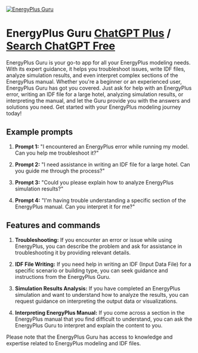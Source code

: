 
[![EnergyPlus Guru](https://files.oaiusercontent.com/file-tNWsxXDwbvV72lOlwFzvEO6s?se=2123-10-17T17%3A10%3A55Z&sp=r&sv=2021-08-06&sr=b&rscc=max-age%3D31536000%2C%20immutable&rscd=attachment%3B%20filename%3Db43cd627-a813-4b3f-b91d-a8597340a1b1.png&sig=W87S1qemYFY5lnY2g5YNgfEvXVa5vy2UORGbkXHhml0%3D)](https://chat.openai.com/g/g-xTdDOQ3Op-energyplus-guru)

# EnergyPlus Guru [ChatGPT Plus](https://chat.openai.com/g/g-xTdDOQ3Op-energyplus-guru) / [Search ChatGPT Free](https://gptcall.net/index.html#/?search=EnergyPlus%20Guru)

EnergyPlus Guru is your go-to app for all your EnergyPlus modeling needs. With its expert guidance, it helps you troubleshoot issues, write IDF files, analyze simulation results, and even interpret complex sections of the EnergyPlus manual. Whether you're a beginner or an experienced user, EnergyPlus Guru has got you covered. Just ask for help with an EnergyPlus error, writing an IDF file for a large hotel, analyzing simulation results, or interpreting the manual, and let the Guru provide you with the answers and solutions you need. Get started with your EnergyPlus modeling journey today!

## Example prompts

1. **Prompt 1:** "I encountered an EnergyPlus error while running my model. Can you help me troubleshoot it?"

2. **Prompt 2:** "I need assistance in writing an IDF file for a large hotel. Can you guide me through the process?"

3. **Prompt 3:** "Could you please explain how to analyze EnergyPlus simulation results?"

4. **Prompt 4:** "I'm having trouble understanding a specific section of the EnergyPlus manual. Can you interpret it for me?"

## Features and commands

1. **Troubleshooting:** If you encounter an error or issue while using EnergyPlus, you can describe the problem and ask for assistance in troubleshooting it by providing relevant details.

2. **IDF File Writing:** If you need help in writing an IDF (Input Data File) for a specific scenario or building type, you can seek guidance and instructions from the EnergyPlus Guru.

3. **Simulation Results Analysis:** If you have completed an EnergyPlus simulation and want to understand how to analyze the results, you can request guidance on interpreting the output data or visualizations.

4. **Interpreting EnergyPlus Manual:** If you come across a section in the EnergyPlus manual that you find difficult to understand, you can ask the EnergyPlus Guru to interpret and explain the content to you.

Please note that the EnergyPlus Guru has access to knowledge and expertise related to EnergyPlus modeling and IDF files.


